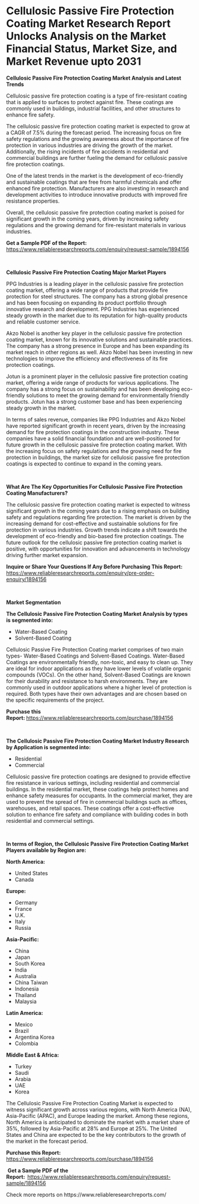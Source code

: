 <p><h1>Cellulosic Passive Fire Protection Coating Market Research Report Unlocks Analysis on the Market Financial Status, Market Size, and Market Revenue upto 2031</h1></p><p><strong>Cellulosic Passive Fire Protection Coating Market Analysis and Latest Trends</strong></p>
<p><p>Cellulosic passive fire protection coating is a type of fire-resistant coating that is applied to surfaces to protect against fire. These coatings are commonly used in buildings, industrial facilities, and other structures to enhance fire safety.</p><p>The cellulosic passive fire protection coating market is expected to grow at a CAGR of 7.5% during the forecast period. The increasing focus on fire safety regulations and the growing awareness about the importance of fire protection in various industries are driving the growth of the market. Additionally, the rising incidents of fire accidents in residential and commercial buildings are further fueling the demand for cellulosic passive fire protection coatings.</p><p>One of the latest trends in the market is the development of eco-friendly and sustainable coatings that are free from harmful chemicals and offer enhanced fire protection. Manufacturers are also investing in research and development activities to introduce innovative products with improved fire resistance properties.</p><p>Overall, the cellulosic passive fire protection coating market is poised for significant growth in the coming years, driven by increasing safety regulations and the growing demand for fire-resistant materials in various industries.</p></p>
<p><strong>Get a Sample PDF of the Report:&nbsp;</strong> <a href="https://www.reliableresearchreports.com/enquiry/request-sample/1894156">https://www.reliableresearchreports.com/enquiry/request-sample/1894156</a></p>
<p>&nbsp;</p>
<p><strong>Cellulosic Passive Fire Protection Coating Major Market Players</strong></p>
<p><p>PPG Industries is a leading player in the cellulosic passive fire protection coating market, offering a wide range of products that provide fire protection for steel structures. The company has a strong global presence and has been focusing on expanding its product portfolio through innovative research and development. PPG Industries has experienced steady growth in the market due to its reputation for high-quality products and reliable customer service.</p><p>Akzo Nobel is another key player in the cellulosic passive fire protection coating market, known for its innovative solutions and sustainable practices. The company has a strong presence in Europe and has been expanding its market reach in other regions as well. Akzo Nobel has been investing in new technologies to improve the efficiency and effectiveness of its fire protection coatings.</p><p>Jotun is a prominent player in the cellulosic passive fire protection coating market, offering a wide range of products for various applications. The company has a strong focus on sustainability and has been developing eco-friendly solutions to meet the growing demand for environmentally friendly products. Jotun has a strong customer base and has been experiencing steady growth in the market.</p><p>In terms of sales revenue, companies like PPG Industries and Akzo Nobel have reported significant growth in recent years, driven by the increasing demand for fire protection coatings in the construction industry. These companies have a solid financial foundation and are well-positioned for future growth in the cellulosic passive fire protection coating market. With the increasing focus on safety regulations and the growing need for fire protection in buildings, the market size for cellulosic passive fire protection coatings is expected to continue to expand in the coming years.</p></p>
<p>&nbsp;</p>
<p><strong>What Are The Key Opportunities For Cellulosic Passive Fire Protection Coating Manufacturers?</strong></p>
<p><p>The cellulosic passive fire protection coating market is expected to witness significant growth in the coming years due to a rising emphasis on building safety and regulations regarding fire protection. The market is driven by the increasing demand for cost-effective and sustainable solutions for fire protection in various industries. Growth trends indicate a shift towards the development of eco-friendly and bio-based fire protection coatings. The future outlook for the cellulosic passive fire protection coating market is positive, with opportunities for innovation and advancements in technology driving further market expansion.</p></p>
<p><strong>Inquire or Share Your Questions If Any Before Purchasing This Report:</strong> <a href="https://www.reliableresearchreports.com/enquiry/pre-order-enquiry/1894156">https://www.reliableresearchreports.com/enquiry/pre-order-enquiry/1894156</a></p>
<p>&nbsp;</p>
<p><strong>Market Segmentation</strong></p>
<p><strong>The Cellulosic Passive Fire Protection Coating Market Analysis by types is segmented into:</strong></p>
<p><ul><li>Water-Based Coating</li><li>Solvent-Based Coating</li></ul></p>
<p><p>Cellulosic Passive Fire Protection Coating market comprises of two main types- Water-Based Coatings and Solvent-Based Coatings. Water-Based Coatings are environmentally friendly, non-toxic, and easy to clean up. They are ideal for indoor applications as they have lower levels of volatile organic compounds (VOCs). On the other hand, Solvent-Based Coatings are known for their durability and resistance to harsh environments. They are commonly used in outdoor applications where a higher level of protection is required. Both types have their own advantages and are chosen based on the specific requirements of the project.</p></p>
<p><strong>Purchase this Report:&nbsp;</strong><a href="https://www.reliableresearchreports.com/purchase/1894156">https://www.reliableresearchreports.com/purchase/1894156</a></p>
<p>&nbsp;</p>
<p><strong>The Cellulosic Passive Fire Protection Coating Market Industry Research by Application is segmented into:</strong></p>
<p><ul><li>Residential</li><li>Commercial</li></ul></p>
<p><p>Cellulosic passive fire protection coatings are designed to provide effective fire resistance in various settings, including residential and commercial buildings. In the residential market, these coatings help protect homes and enhance safety measures for occupants. In the commercial market, they are used to prevent the spread of fire in commercial buildings such as offices, warehouses, and retail spaces. These coatings offer a cost-effective solution to enhance fire safety and compliance with building codes in both residential and commercial settings.</p></p>
<p>&nbsp;</p>
<p><strong>In terms of Region, the Cellulosic Passive Fire Protection Coating Market Players available by Region are:</strong></p>
<p>
    <p> <strong> North America: </strong>
        <ul>
            <li>United States</li>
            <li>Canada</li>
        </ul>
        </p> 
    <p> <strong> Europe: </strong>
        <ul>
            <li>Germany</li>
            <li>France</li>
            <li>U.K.</li>
            <li>Italy</li>
            <li>Russia</li>
        </ul>
        </p> 
    <p> <strong> Asia-Pacific: </strong>
        <ul>
            <li>China</li>
            <li>Japan</li>
            <li>South Korea</li>
            <li>India</li>
            <li>Australia</li>
            <li>China Taiwan</li>
            <li>Indonesia</li>
            <li>Thailand</li>
            <li>Malaysia</li>
        </ul>
        </p> 
    <p> <strong> Latin America: </strong>
        <ul>
            <li>Mexico</li>
            <li>Brazil</li>
            <li>Argentina Korea</li>
            <li>Colombia</li>
        </ul>
        </p> 
    <p> <strong> Middle East & Africa: </strong>
        <ul>
            <li>Turkey</li>
            <li>Saudi</li>
            <li>Arabia</li>
            <li>UAE</li>
            <li>Korea</li>
        </ul>
    </p>
    </p>
<p><p>The Cellulosic Passive Fire Protection Coating Market is expected to witness significant growth across various regions, with North America (NA), Asia-Pacific (APAC), and Europe leading the market. Among these regions, North America is anticipated to dominate the market with a market share of 35%, followed by Asia-Pacific at 28% and Europe at 25%. The United States and China are expected to be the key contributors to the growth of the market in the forecast period.</p></p>
<p><strong>Purchase this Report: </strong><a href="https://www.reliableresearchreports.com/purchase/1894156">https://www.reliableresearchreports.com/purchase/1894156</a></p>
<p>&nbsp;<strong>Get a Sample PDF of the Report:&nbsp;&nbsp;</strong><a href="https://www.reliableresearchreports.com/enquiry/request-sample/1894156">https://www.reliableresearchreports.com/enquiry/request-sample/1894156</a></p>
<p><strong></strong></p>
<p>Check more reports on https://www.reliableresearchreports.com/</p>